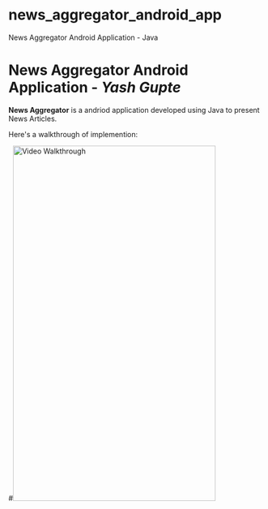 # news_aggregator_android_app
News Aggregator Android Application - Java

# News Aggregator Android Application - *Yash Gupte*

**News Aggregator** is a andriod application developed using Java to present News Articles.



Here's a walkthrough of implemention:

#<img src='./openweatherapp_walkthrough.gif' title='Video Walkthrough' width='400' height='700' alt='Video Walkthrough' />
